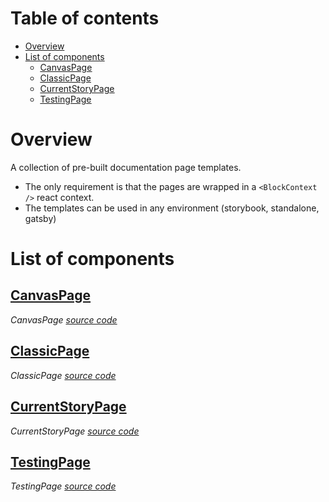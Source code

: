 # Table of contents

-   [Overview](#overview)
-   [List of components](#list-of-components)
    -   [<ins>CanvasPage</ins>](#inscanvaspageins)
    -   [<ins>ClassicPage</ins>](#insclassicpageins)
    -   [<ins>CurrentStoryPage</ins>](#inscurrentstorypageins)
    -   [<ins>TestingPage</ins>](#instestingpageins)

# Overview

A collection of pre-built documentation page templates.

-   The only requirement is that the pages are wrapped in a `<BlockContext />` react context.
-   The templates can be used in any environment (storybook, standalone, gatsby)

# List of components

<react-docgen-typescript path="./src" />

<!-- START-REACT-DOCGEN-TYPESCRIPT -->

## <ins>CanvasPage</ins>

_CanvasPage [source code](https:/github.com/ccontrols/component-controls/tree/master/ui/pages/src/CanvasPage/CanvasPage.tsx)_

## <ins>ClassicPage</ins>

_ClassicPage [source code](https:/github.com/ccontrols/component-controls/tree/master/ui/pages/src/ClassicPage/ClassicPage.tsx)_

## <ins>CurrentStoryPage</ins>

_CurrentStoryPage [source code](https:/github.com/ccontrols/component-controls/tree/master/ui/pages/src/CurrentStoryPage/CurrentStoryPage.tsx)_

## <ins>TestingPage</ins>

_TestingPage [source code](https:/github.com/ccontrols/component-controls/tree/master/ui/pages/src/TestingPage/TestingPage.tsx)_

<!-- END-REACT-DOCGEN-TYPESCRIPT -->
